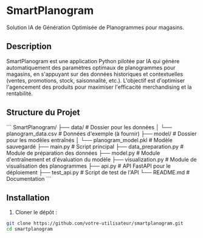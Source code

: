 # SmartPlanogram

Solution IA de Génération Optimisée de Planogrammes pour magasins.

## Description

SmartPlanogram est une application Python pilotée par IA qui génère automatiquement des paramètres optimaux de planogrammes pour magasins, en s'appuyant sur des données historiques et contextuelles (ventes, promotions, stock, saisonnalité, etc.). L'objectif est d'optimiser l'agencement des produits pour maximiser l'efficacité merchandising et la rentabilité.

## Structure du Projet

\`\`\`
SmartPlanogram/
├── data/                  # Dossier pour les données
│   └── planogram_data.csv # Données d'exemple (à fournir)
├── model/                 # Dossier pour les modèles entraînés
│   └── planogram_model.pkl # Modèle sauvegardé
├── main.py                # Script principal
├── data_preparation.py    # Module de préparation des données
├── model.py               # Module d'entraînement et d'évaluation du modèle
├── visualization.py       # Module de visualisation des planogrammes
├── api.py                 # API FastAPI pour le déploiement
├── test_api.py            # Script de test de l'API
└── README.md              # Documentation
\`\`\`

## Installation

1. Cloner le dépôt :
```bash
git clone https://github.com/votre-utilisateur/smartplanogram.git
cd smartplanogram